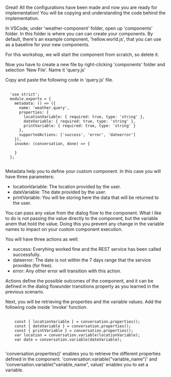 Great! All the configurations have been made and now you are ready for implementation!
You will be copying and understanding the code behind the implementation.

In VSCode, under 'weather-component' folder, open up 'components' folder. In this folder is where you can can create your components.
By default, there's an example component, 'hellow.world.js', that you can use as a baseline for your new components.

For this workshop, we will start the component from scratch, so delete it.

Now you have to create a new file by right-clicking 'components' folder and selection 'New File'. Name it 'query.js'

Copy and paste the following code in 'query.js' file.
<pre>
  <code>
  'use strict';
  module.exports = {
    metadata: () => ({
      name: 'weather.query',
      properties: {
        locationVariable: { required: true, type: 'string' },
        dateVariable: { required: true, type: 'string' },
        printVariable: { required: true, type: 'string' }
      },
      supportedActions: ['success', 'error', 'dateerror']
    }),
    invoke: (conversation, done) => {

    }
  };
  </code>
</pre>

Metadata help you to define your custom component. In this case you will have three parameters:
  * locationVariable: The location provided by the user.
  * dateVariable: The date provided by the user.
  * printVariable: You will be storing here the data that will be returned to the user.

You can pass any value from the dialog flow to the component. What I like to do is not passing the value directly to the component, but the variable anem that hold the value. Doing this you prevent any change in the variable names to impact on your custom component execution.

You will have three actions as well:
  * success: Everyhing worked fine and the REST service has been called successfully.
  * dateerror: The date is not within the 7 days range that the service provides (for free).
  * error: Any other error will transition with this action.

Actions define the possible outcomes of the component, and it can be defined in the dialog flowunder transitions property as you learned in the previous scenario.

Next, you will be retrieving the properties and the variable values.
Add the following code inside 'invoke' function.

<pre>
    <code>
    const { locationVariable } = conversation.properties();
    const { dateVariable } = conversation.properties();
    const { printVariable } = conversation.properties();
    var location = conversation.variable(locationVariable);
    var date = conversation.variable(dateVariable);
    </code>
</pre>

'conversation.properties()' enables you to retrieve the different properties defined in the component.
'conversation.variable("variable_name")' and 'conversation.variable("variable_name", value)' enables you to set a variable.